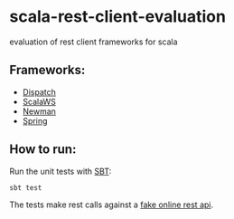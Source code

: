 # scala-rest-client-evaluation
evaluation of rest client frameworks for scala

## Frameworks:
* [Dispatch](http://dispatch.databinder.net)
* [ScalaWS](https://www.playframework.com/documentation/2.3.x/ScalaWS)
* [Newman](https://github.com/stackmob/newman)
* [Spring](http://projects.spring.io/spring-framework/)

## How to run:
 
 Run the unit tests with [SBT](http://www.scala-sbt.org/):
 
 ```
 sbt test
 ```
 
 The tests make rest calls against a [fake online rest api](http://jsonplaceholder.typicode.com).
